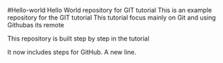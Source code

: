#Hello-world
Hello World repository for GIT tutorial 
This is an example repository for the GIT tutorial 
This tutorial focus mainly on Git and using Githubas its remote

This repository is built step by step in the tutorial 

It now includes steps for GitHub.
A new line.